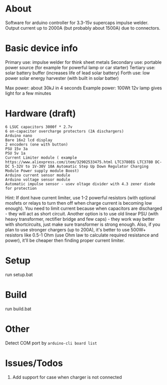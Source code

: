 # About

Software for arduino controller for 3.3-15v supercaps impulse welder. Output current up to 2000A (but probably about 1500A) due to connectors.

# Basic device info

Primary use: impulse welder for think sheet metals Secondary use: portable power source (for example for powerful lamp or car starter)
Tertiary use: solar battery buffer (increases life of lead solar battery)
Forth use: low power solar energy harvester (with built in solar batter)

Max power: about 30kJ in 4 seconds Example power: 100Wt 12v lamp gives light for a few minutes

# Hardware (draft)

    6 LSUC capacitors 3000f * 2.7v
    6 on-capacitor overcharge protectors (2A dischargers)
    Arduino nano
    Bare 16x2 lcd display
    2 encoders (one with button)
    PSU 15v 3a
    PSU 5v 1a
    Current Limiter module ( example https://www.aliexpress.com/item/32902533475.html LTC3780EG LTC3780 DC-DC 5-32V to 1V-30V 10A Automatic Step Up Down Regulator Charging Module Power supply module Boost)
    Arduino current sensor module
    Arduino voltage sensor module
    Automatic impulse sensor - usev oltage divider with 4.3 zener diode for protection 

Hint:
If dont have current limiter, use 1-2 powerful resistors (with optional mosfets or relays to turn then off when charge current is becoming low enough). You need to limit current because when capacitors are discharged - they will act as short circuit. Another option is to use old linear PSU (with heavy transformer, rectifier bridge and few caps) - they work way better with shortcircuits, just make sure transformer is strong enough. Also, if you plan to use stronger chargers (up to 200A), it's better to use 500W+ resistors like 0.5-1 Ohm (use Ohm law to calculate required resistance and power), it'll be cheaper then finding proper current limiter.

# Setup

run setup.bat

# Build

run build.bat

# Other

Detect COM port by `arduino-cli board list`

# Issues/Todos

1. Add support for case when charger is not connected
